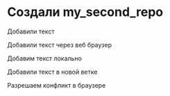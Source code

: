 # Создали my_second_repo

Добавили текст

Добавили текст через веб браузер

Добавим текст локально

Добавили текст в новой ветке

Разрешаем конфликт в браузере
